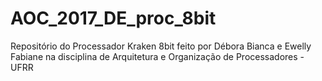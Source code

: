 # AOC_2017_DE_proc_8bit
Repositório do Processador Kraken 8bit feito por Débora Bianca e Ewelly Fabiane na disciplina de Arquitetura e Organização de Processadores - UFRR

